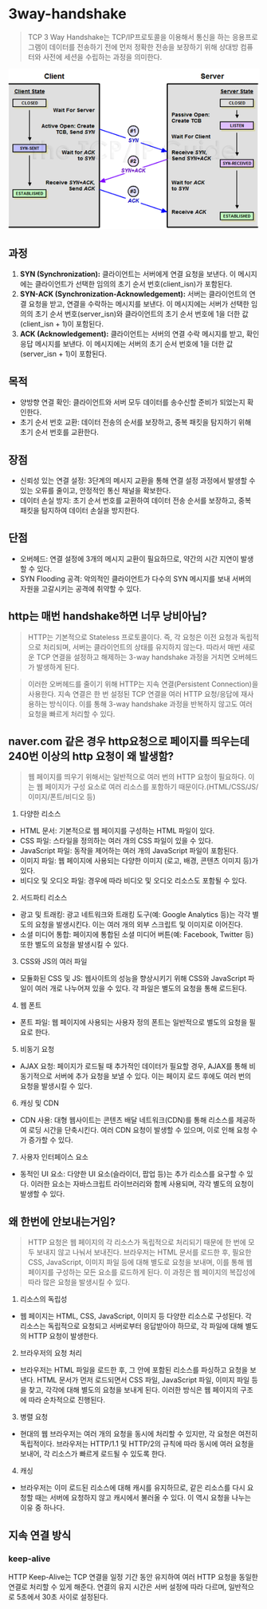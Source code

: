 # 3way-handshake

> TCP 3 Way Handshake는 TCP/IP프로토콜을 이용해서 통신을 하는 응용프로그램이 데이터를 전송하기 전에 먼저 정확한 전송을 보장하기 위해 상대방 컴퓨터와 사전에 세션을 수립하는 과정을 의미한다.

![3way1](images/3way1.png)

## 과정

1. **SYN (Synchronization):** 클라이언트는 서버에게 연결 요청을 보낸다. 이 메시지에는 클라이언트가 선택한 임의의 초기 순서 번호(client_isn)가 포함된다.
2. **SYN-ACK (Synchronization-Acknowledgement):** 서버는 클라이언트의 연결 요청을 받고, 연결을 수락하는 메시지를 보낸다. 이 메시지에는 서버가 선택한 임의의 초기 순서 번호(server_isn)와 클라이언트의 초기 순서 번호에 1을 더한 값(client_isn + 1)이 포함된다.
3. **ACK (Acknowledgement):** 클라이언트는 서버의 연결 수락 메시지를 받고, 확인 응답 메시지를 보낸다. 이 메시지에는 서버의 초기 순서 번호에 1을 더한 값(server_isn + 1)이 포함된다.

## 목적

- 양방향 연결 확인: 클라이언트와 서버 모두 데이터를 송수신할 준비가 되었는지 확인한다.
- 초기 순서 번호 교환: 데이터 전송의 순서를 보장하고, 중복 패킷을 탐지하기 위해 초기 순서 번호를 교환한다.

## 장점

- 신뢰성 있는 연결 설정: 3단계의 메시지 교환을 통해 연결 설정 과정에서 발생할 수 있는 오류를 줄이고, 안정적인 통신 채널을 확보한다.
- 데이터 손실 방지: 초기 순서 번호를 교환하여 데이터 전송 순서를 보장하고, 중복 패킷을 탐지하여 데이터 손실을 방지한다.

## 단점

- 오버헤드: 연결 설정에 3개의 메시지 교환이 필요하므로, 약간의 시간 지연이 발생할 수 있다.
- SYN Flooding 공격: 악의적인 클라이언트가 다수의 SYN 메시지를 보내 서버의 자원을 고갈시키는 공격에 취약할 수 있다.

## http는 매번 handshake하면 너무 낭비아님?

> HTTP는 기본적으로 Stateless 프로토콜이다. 즉, 각 요청은 이전 요청과 독립적으로 처리되며, 서버는 클라이언트의 상태를 유지하지 않는다. 따라서 매번 새로운 TCP 연결을 설정하고 해제하는 3-way handshake 과정을 거치면 오버헤드가 발생하게 된다.

> 이러한 오버헤드를 줄이기 위해 HTTP는 지속 연결(Persistent Connection)을 사용한다. 지속 연결은 한 번 설정된 TCP 연결을 여러 HTTP 요청/응답에 재사용하는 방식이다. 이를 통해 3-way handshake 과정을 반복하지 않고도 여러 요청을 빠르게 처리할 수 있다.

## naver.com 같은 경우 http요청으로 페이지를 띄우는데 240번 이상의 http 요청이 왜 발생함?

> 웹 페이지를 띄우기 위해서는 일반적으로 여러 번의 HTTP 요청이 필요하다. 이는 웹 페이지가 구성 요소로 여러 리소스를 포함하기 때문이다.(HTML/CSS/JS/이미지/폰트/비디오 등)

1. 다양한 리소스
- HTML 문서: 기본적으로 웹 페이지를 구성하는 HTML 파일이 있다.
- CSS 파일: 스타일을 정의하는 여러 개의 CSS 파일이 있을 수 있다.
- JavaScript 파일: 동작을 제어하는 여러 개의 JavaScript 파일이 포함된다.
- 이미지 파일: 웹 페이지에 사용되는 다양한 이미지 (로고, 배경, 콘텐츠 이미지 등)가 있다.
- 비디오 및 오디오 파일: 경우에 따라 비디오 및 오디오 리소스도 포함될 수 있다.

2. 서드파티 리소스
- 광고 및 트래킹: 광고 네트워크와 트래킹 도구(예: Google Analytics 등)는 각각 별도의 요청을 발생시킨다. 이는 여러 개의 외부 스크립트 및 이미지로 이어진다.
- 소셜 미디어 통합: 페이지에 통합된 소셜 미디어 버튼(예: Facebook, Twitter 등) 또한 별도의 요청을 발생시킬 수 있다.

3. CSS와 JS의 여러 파일
- 모듈화된 CSS 및 JS: 웹사이트의 성능을 향상시키기 위해 CSS와 JavaScript 파일이 여러 개로 나누어져 있을 수 있다. 각 파일은 별도의 요청을 통해 로드된다.

4. 웹 폰트
- 폰트 파일: 웹 페이지에 사용되는 사용자 정의 폰트는 일반적으로 별도의 요청을 필요로 한다.

5. 비동기 요청
- AJAX 요청: 페이지가 로드될 때 추가적인 데이터가 필요할 경우, AJAX를 통해 비동기적으로 서버에 추가 요청을 보낼 수 있다. 이는 페이지 로드 후에도 여러 번의 요청을 발생시킬 수 있다.

6. 캐싱 및 CDN
- CDN 사용: 대형 웹사이트는 콘텐츠 배달 네트워크(CDN)를 통해 리소스를 제공하여 로딩 시간을 단축시킨다. 여러 CDN 요청이 발생할 수 있으며, 이로 인해 요청 수가 증가할 수 있다.

7. 사용자 인터페이스 요소
- 동적인 UI 요소: 다양한 UI 요소(슬라이더, 팝업 등)는 추가 리소스를 요구할 수 있다. 이러한 요소는 자바스크립트 라이브러리와 함께 사용되며, 각각 별도의 요청이 발생할 수 있다.


## 왜 한번에 안보내는거임?

> HTTP 요청은 웹 페이지의 각 리소스가 독립적으로 처리되기 때문에 한 번에 모두 보내지 않고 나눠서 보내진다. 브라우저는 HTML 문서를 로드한 후, 필요한 CSS, JavaScript, 이미지 파일 등에 대해 별도로 요청을 보내며, 이를 통해 웹 페이지를 구성하는 모든 요소를 로드하게 된다. 이 과정은 웹 페이지의 복잡성에 따라 많은 요청을 발생시킬 수 있다.

1. 리소스의 독립성<br>
- 웹 페이지는 HTML, CSS, JavaScript, 이미지 등 다양한 리소스로 구성된다. 각 리소스는 독립적으로 요청되고 서버로부터 응답받아야 하므로, 각 파일에 대해 별도의 HTTP 요청이 발생한다.
2. 브라우저의 요청 처리<br>
- 브라우저는 HTML 파일을 로드한 후, 그 안에 포함된 리소스를 파싱하고 요청을 보낸다. HTML 문서가 먼저 로드되면서 CSS 파일, JavaScript 파일, 이미지 파일 등을 찾고, 각각에 대해 별도의 요청을 보내게 된다. 이러한 방식은 웹 페이지의 구조에 따라 순차적으로 진행된다.
3. 병렬 요청<br>
- 현대의 웹 브라우저는 여러 개의 요청을 동시에 처리할 수 있지만, 각 요청은 여전히 독립적이다. 브라우저는 HTTP/1.1 및 HTTP/2의 규칙에 따라 동시에 여러 요청을 보내어, 각 리소스가 빠르게 로드될 수 있도록 한다.
4. 캐싱<br>
- 브라우저는 이미 로드된 리소스에 대해 캐시를 유지하므로, 같은 리소스를 다시 요청할 때는 서버에 요청하지 않고 캐시에서 불러올 수 있다. 이 역시 요청을 나누는 이유 중 하나다.


## 지속 연결 방식

### keep-alive

HTTP Keep-Alive는 TCP 연결을 일정 기간 동안 유지하여 여러 HTTP 요청을 동일한 연결로 처리할 수 있게 해준다. 연결의 유지 시간은 서버 설정에 따라 다르며, 일반적으로 5초에서 30초 사이로 설정된다. 

